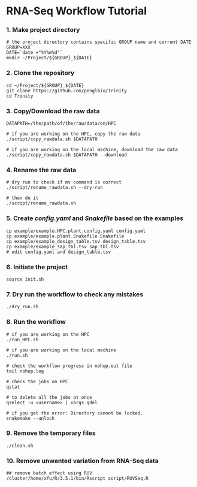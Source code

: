 # RNA-Seq Workflow Tutorial

### 1. Make project directory
```
# the project directory contains specific GROUP name and current DATE
GROUP=XXX
DATE=`date +"%Y%m%d"`
mkdir ~/Project/${GROUP}_${DATE}
```

### 2. Clone the repository
```
cd ~/Project/${GROUP}_${DATE}
git clone https://github.com/penglbio/Trinity
cd Trinity
```

### 3. Copy/Download the raw data
```
DATAPATH=/the/path/of/the/raw/data/on/HPC

# if you are working on the HPC, copy the raw data
./script/copy_rawdata.sh $DATAPATH

# if you are working on the local machine, download the raw data
./script/copy_rawdata.sh $DATAPATH --download
```

### 4. Rename the raw data
```
# dry run to check if mv command is correct
./script/rename_rawdata.sh --dry-run

# then do it 
./script/rename_rawdata.sh
```

### 5. Create *config.yaml* and *Snakefile* based on the examples
```
cp example/example.HPC.plant.config.yaml config.yaml
cp example/example.plant.Snakefile Snakefile
cp example/example_design_table.tsv design_table.tsv
cp example/example_sap_tbl.tsv sap_tbl.tsv
# edit config.yaml and design_table.tsv
```

### 6. Initiate the project
```
source init.sh
```

### 7. Dry run the workflow to check any mistakes
```
./dry_run.sh
```

### 8. Run the workflow
```
# if you are working on the HPC
./run_HPC.sh

# if you are working on the local machine
./run.sh

# check the workflow progress in nohup.out file
tail nohup.log 

# check the jobs on HPC
qstat

# to delete all the jobs at once
qselect -u <username> | xargs qdel

# if you get the error: Directory cannot be locked.
snakemake --unlock 
```

### 9. Remove the temporary files
```
./clean.sh
```

### 10. Remove unwanted variation from RNA-Seq data
```
## remove batch effect using RUV
/cluster/home/xfu/R/3.5.1/bin/Rscript script/RUVSeq.R
```